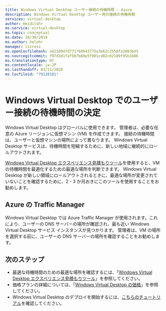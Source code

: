```yaml
---
title: Windows Virtual Desktop ユーザー接続の待機時間 - Azure
description: Windows Virtual Desktop ユーザー用の接続の待機時間
services: virtual-desktop
author: Heidilohr
ms.service: virtual-desktop
ms.topic: conceptual
ms.date: 10/30/2019
ms.author: helohr
manager: lizross
ms.openlocfilehash: a4210947d771768943775a3e62c2558fa2883bd5
ms.sourcegitcommit: f97d3d1faf56fb80e5f901cd82c02189f95b3486
ms.translationtype: HT
ms.contentlocale: ja-JP
ms.lasthandoff: 03/11/2020
ms.locfileid: "79128181"
---
```

# <a name="determine-user-connection-latency-in-windows-virtual-desktop"></a>Windows Virtual Desktop でのユーザー接続の待機時間の決定

Windows Virtual Desktop はグローバルに使用できます。 管理者は、必要な任意の Azure リージョンに仮想マシン (VM) を作成できます。 接続の待機時間は、ユーザーと仮想マシンの場所によって異なります。 Windows Virtual Desktop サービスは、待機時間を短縮するために、新しい地域に継続的にロールアウトされます。 
 
[Windows Virtual Desktop エクスペリエンス見積もりツール](https://azure.microsoft.com/services/virtual-desktop/assessment/)を使用すると、VM の待機時間を最適化するための最適な場所を判断できます。 Windows Virtual Desktop が新しい領域にロールアウトされるときに、最適な場所が変更されていないことを確認するために、2 - 3 か月おきにこのツールを使用することをお勧めします。 

## <a name="azure-traffic-manager"></a>Azure の Traffic Manager

Windows Virtual Desktop では Azure Traffic Manager が使用されます。これにより、ユーザーの DNS サーバーの場所が確認され、最も近い Windows Virtual Desktop サービス インスタンスが見つかります。 管理者は、VM の場所を選択する前に、ユーザーの DNS サーバーの場所を確認することをお勧めします。

## <a name="next-steps"></a>次のステップ

- 最適な待機時間のための最適な場所を確認するには、「[Windows Virtual Desktop エクスペリエンス見積もりツール](https://azure.microsoft.com/services/virtual-desktop/assessment/)」を参照してください。
- 価格プランの詳細については、「[Windows Virtual Desktop の価格](https://azure.microsoft.com/pricing/details/virtual-desktop/)」を参照してください。
- Windows Virtual Desktop のデプロイを開始するには、[こちらのチュートリアル](tenant-setup-azure-active-directory.md)を確認してください。